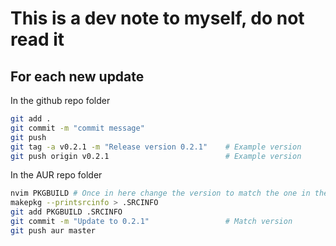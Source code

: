 # This is a dev note to myself, do not read it

## For each new update

In the github repo folder
```bash
git add .
git commit -m "commit message"
git push
git tag -a v0.2.1 -m "Release version 0.2.1"    # Example version
git push origin v0.2.1                          # Example version
```

In the AUR repo folder
```bash
nvim PKGBUILD # Once in here change the version to match the one in the github repo
makepkg --printsrcinfo > .SRCINFO
git add PKGBUILD .SRCINFO
git commit -m "Update to 0.2.1"                 # Match version
git push aur master
```
